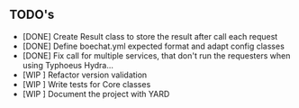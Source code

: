 ## TODO's

+ [DONE] Create Result class to store the result after call each request
+ [DONE] Define boechat.yml expected format and adapt config classes
+ [DONE] Fix call for multiple services, that don't run the requesters when using Typhoeus Hydra...
+ [WIP ] Refactor version validation
+ [WIP ] Write tests for Core classes
+ [WIP ] Document the project with YARD
